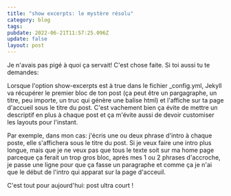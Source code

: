 ```yaml
---
title: "show excerpts: le mystère résolu"
category: blog
tags:
pubdate: 2022-06-21T11:57:25.096Z
update: false
layout: post
---
```

Je n'avais pas pigé à quoi ça servait! C'est chose faite. Si toi aussi tu te demandes:

Lorsque l'option show-excerpts est à true dans le fichier _config.yml, Jekyll va récupérer le premier bloc de ton post (ça peut être un pargagraphe, un titre, peu importe, un truc qui génère une balise html) et l'affiche sur ta page d'accueil sous le titre du post. C'est vachement bien ça évite de mettre un descriptif en plus à chaque post et ça m'évite aussi de devoir customiser les layouts pour l'instant. 

Par exemple, dans mon cas: j'écris une ou deux phrase d'intro à chaque poste, elle s'affichera sous le titre du post. Si je veux faire une intro plus longue, mais que je ne veux pas que tous le texte soit sur ma home page parceque ça ferait un trop gros bloc, après mes 1 ou 2 phrases d'accroche, je passe une ligne pour que ça fasse un paragraphe et comme ça je n'ai que le début de l'intro qui apparat sur la page d'acceuil. 

C'est tout pour aujourd'hui: post ultra court !